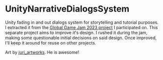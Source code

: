 # UnityNarrativeDialogsSystem

Unity fading in and out dialogs system for storytelling and tutorial purposes.
I extracted it from the [Global Game Jam 2023 project](https://rowdaboat.itch.io/quest-for-the-black-yard) I participated on.
This separate project aims to improve it's design.
I rushed it during the jam, making some questionable initial decisions on said design.
Once improved, I'll keep it around for reuse on other projects.

Art by [juri_artworks](https://www.instagram.com/juri_artworks/). He is awesome!